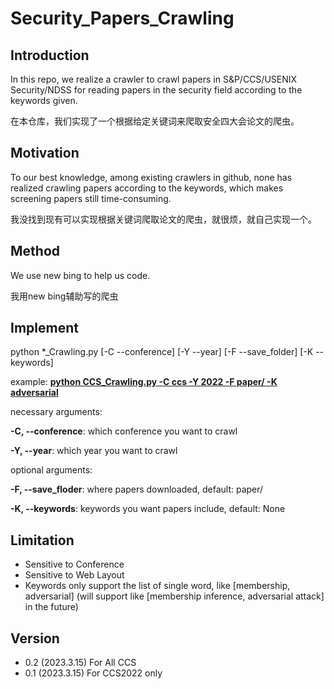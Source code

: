 # Security_Papers_Crawling
## Introduction
In this repo, we realize a crawler to crawl papers in S&P/CCS/USENIX Security/NDSS for reading papers in the security field according to the keywords given.

在本仓库，我们实现了一个根据给定关键词来爬取安全四大会论文的爬虫。

## Motivation
To our best knowledge, among existing crawlers in github, none has realized crawling papers according to the keywords, which makes screening papers still time-consuming.

我没找到现有可以实现根据关键词爬取论文的爬虫，就很烦，就自己实现一个。

## Method
We use new bing to help us code.

我用new bing辅助写的爬虫

## Implement
python *_Crawling.py [-C --conference] [-Y --year] [-F --save_folder] [-K --keywords]

example: **<u>python CCS_Crawling.py -C ccs -Y 2022 -F paper/ -K adversarial</u>**

necessary arguments:

**-C, --conference**:      which conference you want to crawl

**-Y, --year**:            which year you want to crawl

optional arguments:

**-F, --save_floder**:     where papers downloaded, default: paper/

**-K, --keywords**:        keywords you want papers include, default: None

## Limitation
- Sensitive to Conference
- Sensitive to Web Layout
- Keywords only support the list of single word, like [membership, adversarial] (will support like [membership inference, adversarial attack] in the future)

## Version
- 0.2 (2023.3.15) For All CCS
- 0.1 (2023.3.15) For CCS2022 only
